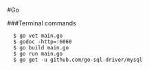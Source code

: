 #Go


###Terminal commands
```
  $ go vet main.go
  $ godoc -http=:6060
  $ go build main.go
  $ go run main.go
  $ go get -u github.com/go-sql-driver/mysql
```